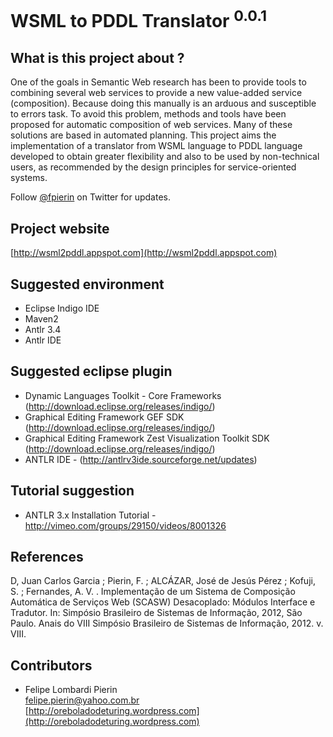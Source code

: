 # WSML to PDDL Translator <sup>0.0.1</sup>

## What is this project about ?

One of the goals in Semantic Web research has been to provide tools to combining several web services to provide a new value-added service (composition). Because doing this manually is an arduous and susceptible to errors task. To avoid this problem, methods and tools have been proposed for automatic composition of web services. Many of these solutions are based in automated planning. This project aims the implementation of a translator from WSML language to PDDL language developed to obtain greater flexibility and also to be used by non-technical users, as recommended by the design principles for service-oriented systems.

Follow <a href="http://twitter.com/fpierin" target="_blank">@fpierin</a> on Twitter for updates.

## Project website

[http://wsml2pddl.appspot.com](http://wsml2pddl.appspot.com)

## Suggested environment

* Eclipse Indigo IDE
* Maven2
* Antlr 3.4
* Antlr IDE

## Suggested eclipse plugin

* Dynamic Languages Toolkit - Core Frameworks (http://download.eclipse.org/releases/indigo/)
* Graphical Editing Framework GEF SDK (http://download.eclipse.org/releases/indigo/)
* Graphical Editing Framework Zest Visualization Toolkit SDK (http://download.eclipse.org/releases/indigo/)
* ANTLR IDE - (http://antlrv3ide.sourceforge.net/updates)

## Tutorial suggestion

* ANTLR 3.x Installation Tutorial - http://vimeo.com/groups/29150/videos/8001326

## References

D, Juan Carlos Garcia ; Pierin, F. ; ALCÁZAR, José de Jesús Pérez ; Kofuji, S. ; Fernandes, A. V. . Implementação de um Sistema de Composição Automática de Serviços Web (SCASW) Desacoplado: Módulos Interface e Tradutor. In: Simpósio Brasileiro de Sistemas de Informação, 2012, São Paulo. Anais do VIII Simpósio Brasileiro de Sistemas de Informação, 2012. v. VIII.
	
## Contributors

* Felipe Lombardi Pierin<br>
  [felipe.pierin@yahoo.com.br](mailto:felipe.pierin@yahoo.com.br)<br>
  [http://oreboladodeturing.wordpress.com](http://oreboladodeturing.wordpress.com)
